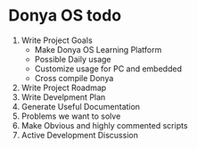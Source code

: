 # Donya OS todo

1. Write Project Goals 
   * Make Donya OS Learning Platform
   * Possible Daily usage
   * Customize usage for PC and embedded
   * Cross compile Donya
3. Write Project Roadmap
4. Write Develpment Plan
5. Generate Useful Documentation
6. Problems we want to solve
7. Make Obvious and highly commented scripts
8. Active Development Discussion
